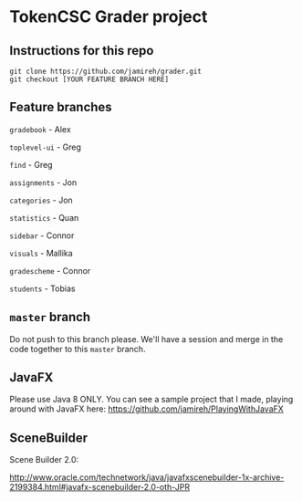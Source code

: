 # TokenCSC Grader project

## Instructions for this repo

```
git clone https://github.com/jamireh/grader.git
git checkout [YOUR FEATURE BRANCH HERE]
```

## Feature branches

`gradebook` - Alex

`toplevel-ui` - Greg

`find` - Greg

`assignments` - Jon

`categories` - Jon

`statistics` - Quan

`sidebar` - Connor

`visuals` - Mallika

`gradescheme` - Connor

`students` - Tobias

## `master` branch

Do not push to this branch please. We'll have a session and merge in the code together to this `master` branch.

## JavaFX

Please use Java 8 ONLY. You can see a sample project that I made, playing around with JavaFX here: https://github.com/jamireh/PlayingWithJavaFX

## SceneBuilder

Scene Builder 2.0:

http://www.oracle.com/technetwork/java/javafxscenebuilder-1x-archive-2199384.html#javafx-scenebuilder-2.0-oth-JPR
